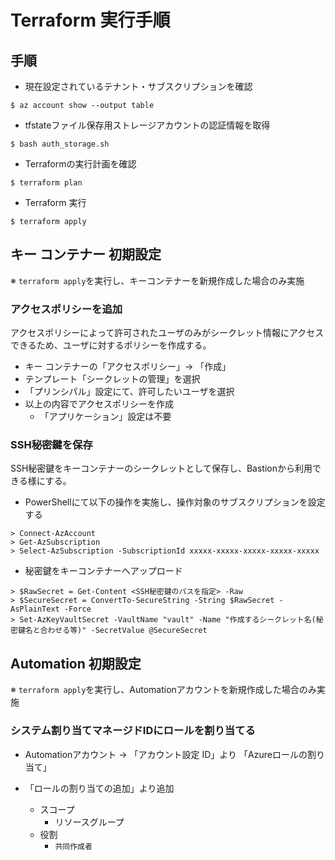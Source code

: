 # Terraform 実行手順

## 手順

- 現在設定されているテナント・サブスクリプションを確認

```
$ az account show --output table
```

- tfstateファイル保存用ストレージアカウントの認証情報を取得

```
$ bash auth_storage.sh
```

- Terraformの実行計画を確認

```
$ terraform plan
```

- Terraform 実行

```
$ terraform apply
```

## キー コンテナー 初期設定

※ `terraform apply`を実行し、キーコンテナーを新規作成した場合のみ実施

### アクセスポリシーを追加

アクセスポリシーによって許可されたユーザのみがシークレット情報にアクセスできるため、ユーザに対するポリシーを作成する。

- キー コンテナーの「アクセスポリシー」→ 「作成」
- テンプレート「シークレットの管理」を選択
- 「プリンシパル」設定にて、許可したいユーザを選択
- 以上の内容でアクセスポリシーを作成
    - 「アプリケーション」設定は不要

### SSH秘密鍵を保存

SSH秘密鍵をキーコンテナーのシークレットとして保存し、Bastionから利用できる様にする。

- PowerShellにて以下の操作を実施し、操作対象のサブスクリプションを設定する

```
> Connect-AzAccount
> Get-AzSubscription
> Select-AzSubscription -SubscriptionId xxxxx-xxxxx-xxxxx-xxxxx-xxxxx
```

- 秘密鍵をキーコンテナーへアップロード

```
> $RawSecret = Get-Content <SSH秘密鍵のパスを指定> -Raw
> $SecureSecret = ConvertTo-SecureString -String $RawSecret -AsPlainText -Force
> Set-AzKeyVaultSecret -VaultName "vault" -Name "作成するシークレット名(秘密鍵名と合わせる等)" -SecretValue @SecureSecret
```

## Automation 初期設定

※ `terraform apply`を実行し、Automationアカウントを新規作成した場合のみ実施

### システム割り当てマネージドIDにロールを割り当てる

- Automationアカウント → 「アカウント設定 ID」より 「Azureロールの割り当て」

- 「ロールの割り当ての追加」より追加
    - スコープ
        - リソースグループ
    - 役割
        - `共同作成者`

